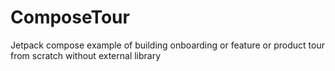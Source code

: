 # ComposeTour
Jetpack compose example of building onboarding or feature or product tour from scratch without external library
